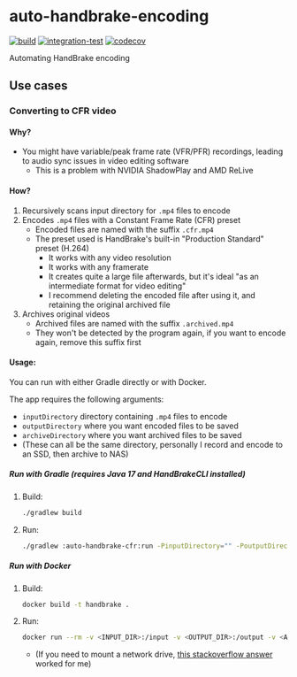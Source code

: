 # auto-handbrake-encoding

[![build](https://github.com/will-molloy/auto-handbrake-encoding/workflows/build/badge.svg?branch=main)](https://github.com/will-molloy/auto-handbrake-encoding/actions?query=workflow%3Abuild)
[![integration-test](https://github.com/will-molloy/auto-handbrake-encoding/workflows/integration-test/badge.svg?branch=main)](https://github.com/will-molloy/auto-handbrake-encoding/actions?query=workflow%3Aintegration-test)
[![codecov](https://codecov.io/gh/will-molloy/auto-handbrake-encoding/branch/main/graph/badge.svg)](https://codecov.io/gh/will-molloy/auto-handbrake-encoding)

Automating HandBrake encoding

## Use cases

### Converting to CFR video

#### Why?

- You might have variable/peak frame rate (VFR/PFR) recordings, leading to audio sync issues in video editing software
  - This is a problem with NVIDIA ShadowPlay and AMD ReLive

#### How?

1. Recursively scans input directory for `.mp4` files to encode
2. Encodes `.mp4` files with a Constant Frame Rate (CFR) preset
    - Encoded files are named with the suffix `.cfr.mp4`
    - The preset used is HandBrake's built-in "Production Standard" preset (H.264)
      - It works with any video resolution
      - It works with any framerate
      - It creates quite a large file afterwards, but it's ideal "as an intermediate format for video editing"
      - I recommend deleting the encoded file after using it, and retaining the original archived file
3. Archives original videos
    - Archived files are named with the suffix `.archived.mp4`
    - They won't be detected by the program again, if you want to encode again, remove this suffix first

#### Usage:

You can run with either Gradle directly or with Docker.

The app requires the following arguments:
- `inputDirectory` directory containing `.mp4` files to encode
- `outputDirectory` where you want encoded files to be saved
- `archiveDirectory` where you want archived files to be saved
- (These can all be the same directory, personally I record and encode to an SSD, then archive to NAS)

##### Run with Gradle (requires Java 17 and HandBrakeCLI installed)

1. Build:
   ```bash
   ./gradlew build
   ```

2. Run:
   ```bash
   ./gradlew :auto-handbrake-cfr:run -PinputDirectory="" -PoutputDirectory="" -ParchiveDirectory=""
   ```

##### Run with Docker

1. Build:
   ```bash
   docker build -t handbrake .
   ```

2. Run:
   ```bash
   docker run --rm -v <INPUT_DIR>:/input -v <OUTPUT_DIR>:/output -v <ARCHIVE_DIR>:/archive handbrake
   ```
   - (If you need to mount a network drive, [this stackoverflow answer](https://stackoverflow.com/a/57510166/6122976) worked for me)
